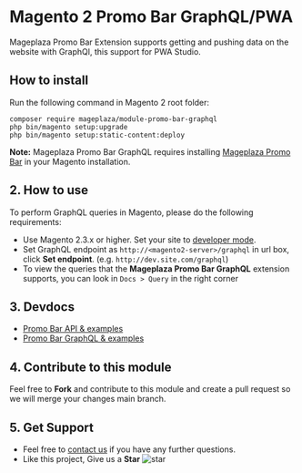 # Magento 2 Promo Bar GraphQL/PWA

Mageplaza Promo Bar Extension supports getting and pushing data on the website with GraphQl, this support for PWA Studio.

## How to install

Run the following command in Magento 2 root folder:

```
composer require mageplaza/module-promo-bar-graphql
php bin/magento setup:upgrade
php bin/magento setup:static-content:deploy
```

**Note:**
Mageplaza Promo Bar GraphQL requires installing [Mageplaza Promo Bar](https://www.mageplaza.com/magento-2-promo-bar/) in your Magento installation.

## 2. How to use

To perform GraphQL queries in Magento, please do the following requirements:

- Use Magento 2.3.x or higher. Set your site to [developer mode](https://www.mageplaza.com/devdocs/enable-disable-developer-mode-magento-2.html).
- Set GraphQL endpoint as `http://<magento2-server>/graphql` in url box, click **Set endpoint**. 
(e.g. `http://dev.site.com/graphql`)
- To view the queries that the **Mageplaza Promo Bar GraphQL** extension supports, you can look in `Docs > Query` in the right corner

## 3. Devdocs

- [Promo Bar API & examples](https://documenter.getpostman.com/view/10589000/TVKEXxWj)
- [Promo Bar GraphQL & examples]()


## 4. Contribute to this module

Feel free to **Fork** and contribute to this module and create a pull request so we will merge your changes main branch.

## 5. Get Support

- Feel free to [contact us](https://www.mageplaza.com/contact.html) if you have any further questions.
- Like this project, Give us a **Star** ![star](https://i.imgur.com/S8e0ctO.png)
